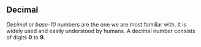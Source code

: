 ## Decimal

*Decimal* or *base-10* numbers are the one we are most familiar with. It is widely used and easily understood by humans. A decimal number consists of digits **0** to **9**.
